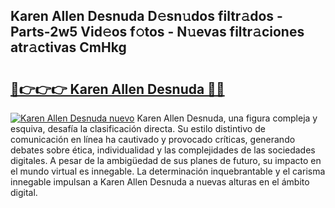 ## Karen Allen Desnuda D𝚎sn𝚞dos filtr𝚊dos - Parts-2w5 Vid𝚎os f𝚘tos - N𝚞evas filtr𝚊ciones atr𝚊ctivas CmHkg

# <h2><a href="http://mbbwonx.tromn.icu/?c=Karen+Allen+Desnuda">🔗👉👉👉 Karen Allen Desnuda 🔗🔗</a></h2>

[![Karen Allen Desnuda nuevo](https://i.imgur.com/pEAQMta.gif)](http://mbbwonx.tromn.icu/?c=Karen+Allen+Desnuda)
Karen Allen Desnuda, una figura compleja y esquiva, desafía la clasificación directa. Su estilo distintivo de comunicación en línea ha cautivado y provocado críticas, generando debates sobre ética, individualidad y las complejidades de las sociedades digitales. A pesar de la ambigüedad de sus planes de futuro, su impacto en el mundo virtual es innegable. La determinación inquebrantable y el carisma innegable impulsan a Karen Allen Desnuda a nuevas alturas en el ámbito digital.

